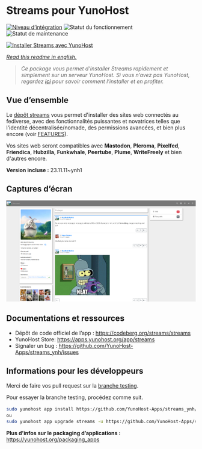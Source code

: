 <!--
N.B.: This README was automatically generated by https://github.com/YunoHost/apps/tree/master/tools/README-generator
It shall NOT be edited by hand.
-->

# Streams pour YunoHost

[![Niveau d’intégration](https://dash.yunohost.org/integration/streams.svg)](https://dash.yunohost.org/appci/app/streams) ![Statut du fonctionnement](https://ci-apps.yunohost.org/ci/badges/streams.status.svg) ![Statut de maintenance](https://ci-apps.yunohost.org/ci/badges/streams.maintain.svg)

[![Installer Streams avec YunoHost](https://install-app.yunohost.org/install-with-yunohost.svg)](https://install-app.yunohost.org/?app=streams)

*[Read this readme in english.](./README.md)*

> *Ce package vous permet d’installer Streams rapidement et simplement sur un serveur YunoHost.
Si vous n’avez pas YunoHost, regardez [ici](https://yunohost.org/#/install) pour savoir comment l’installer et en profiter.*

## Vue d’ensemble

Le [dépôt streams](https://codeberg.org/streams/streams/) vous permet d'installer des sites web connectés au fediverse, avec des fonctionnalités puissantes et novatrices telles que l'identité décentralisée/nomade, des permissions avancées, et bien plus encore (voir [FEATURES](https://codeberg.org/streams/streams/src/branch/dev/FEATURES_fr.md)).

Vos sites web seront compatibles avec **Mastodon**, **Pleroma**, **Pixelfed**, **Friendica**, **Hubzilla**, **Funkwhale**, **Peertube**, **Plume**, **WriteFreely** et bien d'autres encore.


**Version incluse :** 23.11.11~ynh1

## Captures d’écran

![Capture d’écran de Streams](./doc/screenshots/example.png)

## Documentations et ressources

* Dépôt de code officiel de l’app : <https://codeberg.org/streams/streams>
* YunoHost Store: <https://apps.yunohost.org/app/streams>
* Signaler un bug : <https://github.com/YunoHost-Apps/streams_ynh/issues>

## Informations pour les développeurs

Merci de faire vos pull request sur la [branche testing](https://github.com/YunoHost-Apps/streams_ynh/tree/testing).

Pour essayer la branche testing, procédez comme suit.

``` bash
sudo yunohost app install https://github.com/YunoHost-Apps/streams_ynh/tree/testing --debug
ou
sudo yunohost app upgrade streams -u https://github.com/YunoHost-Apps/streams_ynh/tree/testing --debug
```

**Plus d’infos sur le packaging d’applications :** <https://yunohost.org/packaging_apps>